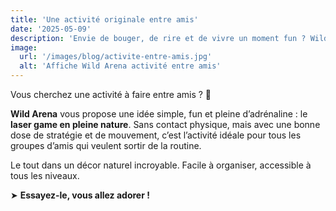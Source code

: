 ```yaml
---
title: 'Une activité originale entre amis'
date: '2025-05-09'
description: 'Envie de bouger, de rire et de vivre un moment fun ? Wild Arena est fait pour vous.'
image:
  url: '/images/blog/activite-entre-amis.jpg'
  alt: 'Affiche Wild Arena activité entre amis'
---
```


Vous cherchez une activité à faire entre amis ? 🎯

**Wild Arena** vous propose une idée simple, fun et pleine d’adrénaline : le **laser game en pleine nature**. Sans contact physique, mais avec une bonne dose de stratégie et de mouvement, c’est l’activité idéale pour tous les groupes d’amis qui veulent sortir de la routine.

Le tout dans un décor naturel incroyable. Facile à organiser, accessible à tous les niveaux.

➤ **Essayez-le, vous allez adorer !**
